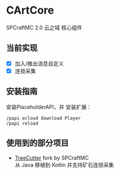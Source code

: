 # CArtCore

SPCraftMC 2.0 云之域 核心组件

## 当前实现

- [x] 加入/推出消息自定义
- [x] 连锁采集

## 安装指南

安装PlaceholderAPI，并 安装扩展：

```
/papi ecloud download Player
/papi reload
```

## 使用到的部分项目

- [TreeCutter](https://github.com/SPCraftMC/TreeCutter) fork by SPCraftMC  
  从 Java 移植到 Kotlin 并支持矿石连锁采集

